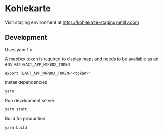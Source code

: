 # Kohlekarte

Visit staging environment at https://kohlekarte-staging.netlify.com

## Development

Uses yarn 1.x

A mapbox token is required to display maps and needs to be available as an env
var `REACT_APP_MAPBOX_TOKEN`.

```
export REACT_APP_MAPBOX_TOKEN="<token>"
```

Install dependencies

```
yarn
```

Run development server

```
yarn start
```

Build for production

```
yarn build
```